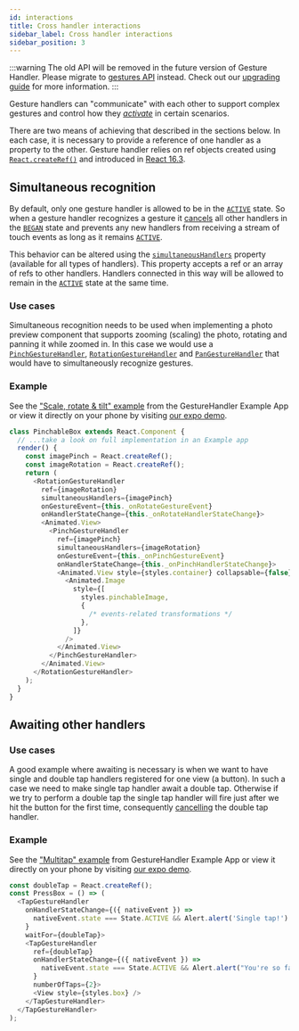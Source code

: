 ```yaml
---
id: interactions
title: Cross handler interactions
sidebar_label: Cross handler interactions
sidebar_position: 3
---
```


:::warning
The old API will be removed in the future version of Gesture Handler. Please migrate to [gestures API](/docs/gestures/gesture) instead. Check out our [upgrading guide](/docs/guides/upgrading-to-2) for more information.
:::

Gesture handlers can "communicate" with each other to support complex gestures and control how they _[activate](/docs/under-the-hood/state#active)_ in certain scenarios.

There are two means of achieving that described in the sections below.
In each case, it is necessary to provide a reference of one handler as a property to the other.
Gesture handler relies on ref objects created using [`React.createRef()`](https://reactjs.org/docs/refs-and-the-dom.html) and introduced in [React 16.3](https://reactjs.org/blog/2018/03/29/react-v-16-3.html#createref-api).

## Simultaneous recognition

By default, only one gesture handler is allowed to be in the [`ACTIVE`](/docs/under-the-hood/state#active) state.
So when a gesture handler recognizes a gesture it [cancels](/docs/under-the-hood/state#cancelled) all other handlers in the [`BEGAN`](/docs/under-the-hood/state#began) state and prevents any new handlers from receiving a stream of touch events as long as it remains [`ACTIVE`](/docs/under-the-hood/state#active).

This behavior can be altered using the [`simultaneousHandlers`](/docs/gesture-handlers/common-gh#simultaneoushandlers) property (available for all types of handlers).
This property accepts a ref or an array of refs to other handlers.
Handlers connected in this way will be allowed to remain in the [`ACTIVE`](/docs/under-the-hood/state#active) state at the same time.

### Use cases

Simultaneous recognition needs to be used when implementing a photo preview component that supports zooming (scaling) the photo, rotating and panning it while zoomed in.
In this case we would use a [`PinchGestureHandler`](/docs/gesture-handlers/pinch-gh), [`RotationGestureHandler`](/docs/gesture-handlers/rotation-gh) and [`PanGestureHandler`](/docs/gesture-handlers/pan-gh) that would have to simultaneously recognize gestures.

### Example

See the ["Scale, rotate & tilt" example](https://github.com/software-mansion/react-native-gesture-handler/blob/main/apps/common-app/src/recipes/scaleAndRotate/index.tsx) from the GestureHandler Example App or view it directly on your phone by visiting [our expo demo](https://snack.expo.io/@adamgrzybowski/react-native-gesture-handler-demo).

```js
class PinchableBox extends React.Component {
  // ...take a look on full implementation in an Example app
  render() {
    const imagePinch = React.createRef();
    const imageRotation = React.createRef();
    return (
      <RotationGestureHandler
        ref={imageRotation}
        simultaneousHandlers={imagePinch}
        onGestureEvent={this._onRotateGestureEvent}
        onHandlerStateChange={this._onRotateHandlerStateChange}>
        <Animated.View>
          <PinchGestureHandler
            ref={imagePinch}
            simultaneousHandlers={imageRotation}
            onGestureEvent={this._onPinchGestureEvent}
            onHandlerStateChange={this._onPinchHandlerStateChange}>
            <Animated.View style={styles.container} collapsable={false}>
              <Animated.Image
                style={[
                  styles.pinchableImage,
                  {
                    /* events-related transformations */
                  },
                ]}
              />
            </Animated.View>
          </PinchGestureHandler>
        </Animated.View>
      </RotationGestureHandler>
    );
  }
}
```

## Awaiting other handlers

### Use cases

A good example where awaiting is necessary is when we want to have single and double tap handlers registered for one view (a button).
In such a case we need to make single tap handler await a double tap.
Otherwise if we try to perform a double tap the single tap handler will fire just after we hit the button for the first time, consequently [cancelling](/docs/under-the-hood/state#cancelled) the double tap handler.

### Example

See the ["Multitap" example](https://github.com/software-mansion/react-native-gesture-handler/blob/main/apps/common-app/src/basic/multitap/index.tsx) from GestureHandler Example App or view it directly on your phone by visiting [our expo demo](https://snack.expo.io/@adamgrzybowski/react-native-gesture-handler-demo).

```js
const doubleTap = React.createRef();
const PressBox = () => (
  <TapGestureHandler
    onHandlerStateChange={({ nativeEvent }) =>
      nativeEvent.state === State.ACTIVE && Alert.alert('Single tap!')
    }
    waitFor={doubleTap}>
    <TapGestureHandler
      ref={doubleTap}
      onHandlerStateChange={({ nativeEvent }) =>
        nativeEvent.state === State.ACTIVE && Alert.alert("You're so fast")
      }
      numberOfTaps={2}>
      <View style={styles.box} />
    </TapGestureHandler>
  </TapGestureHandler>
);
```
